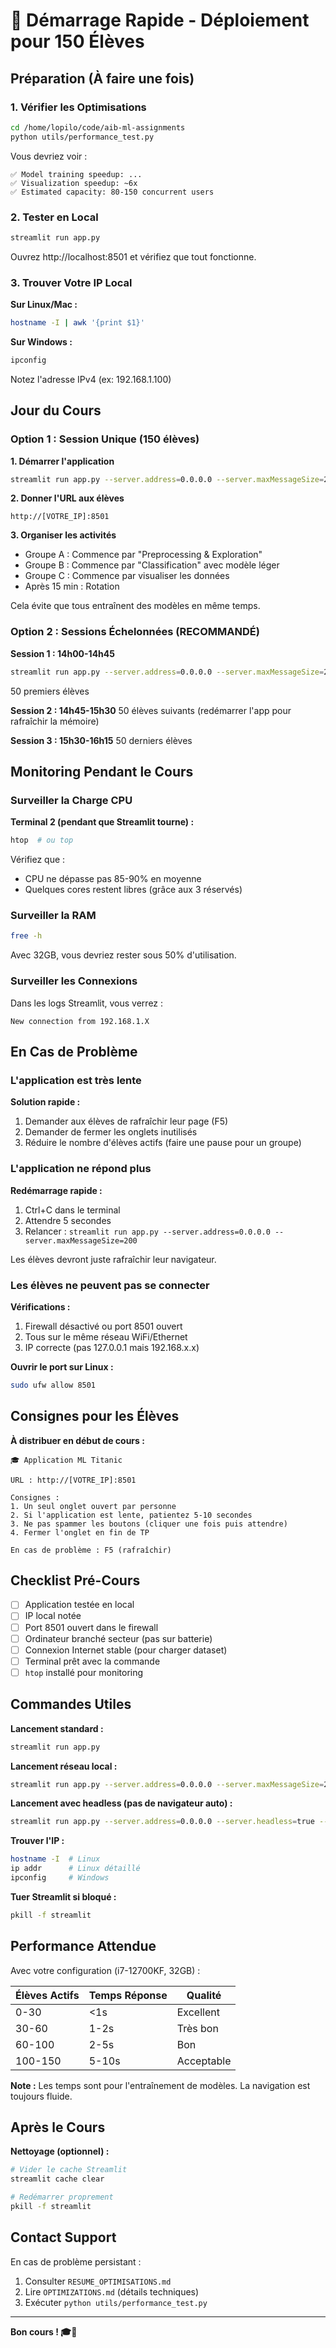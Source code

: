 # 🚀 Démarrage Rapide - Déploiement pour 150 Élèves

## Préparation (À faire une fois)

### 1. Vérifier les Optimisations

```bash
cd /home/lopilo/code/aib-ml-assignments
python utils/performance_test.py
```

Vous devriez voir :
```
✅ Model training speedup: ...
✅ Visualization speedup: ~6x
✅ Estimated capacity: 80-150 concurrent users
```

### 2. Tester en Local

```bash
streamlit run app.py
```

Ouvrez http://localhost:8501 et vérifiez que tout fonctionne.

### 3. Trouver Votre IP Local

**Sur Linux/Mac :**
```bash
hostname -I | awk '{print $1}'
```

**Sur Windows :**
```bash
ipconfig
```

Notez l'adresse IPv4 (ex: 192.168.1.100)

## Jour du Cours

### Option 1 : Session Unique (150 élèves)

**1. Démarrer l'application**
```bash
streamlit run app.py --server.address=0.0.0.0 --server.maxMessageSize=200
```

**2. Donner l'URL aux élèves**
```
http://[VOTRE_IP]:8501
```

**3. Organiser les activités**
- Groupe A : Commence par "Preprocessing & Exploration"
- Groupe B : Commence par "Classification" avec modèle léger
- Groupe C : Commence par visualiser les données
- Après 15 min : Rotation

Cela évite que tous entraînent des modèles en même temps.

### Option 2 : Sessions Échelonnées (RECOMMANDÉ)

**Session 1 : 14h00-14h45**
```bash
streamlit run app.py --server.address=0.0.0.0 --server.maxMessageSize=200
```
50 premiers élèves

**Session 2 : 14h45-15h30**
50 élèves suivants (redémarrer l'app pour rafraîchir la mémoire)

**Session 3 : 15h30-16h15**
50 derniers élèves

## Monitoring Pendant le Cours

### Surveiller la Charge CPU

**Terminal 2 (pendant que Streamlit tourne) :**
```bash
htop  # ou top
```

Vérifiez que :
- CPU ne dépasse pas 85-90% en moyenne
- Quelques cores restent libres (grâce aux 3 réservés)

### Surveiller la RAM

```bash
free -h
```

Avec 32GB, vous devriez rester sous 50% d'utilisation.

### Surveiller les Connexions

Dans les logs Streamlit, vous verrez :
```
New connection from 192.168.1.X
```

## En Cas de Problème

### L'application est très lente

**Solution rapide :**
1. Demander aux élèves de rafraîchir leur page (F5)
2. Demander de fermer les onglets inutilisés
3. Réduire le nombre d'élèves actifs (faire une pause pour un groupe)

### L'application ne répond plus

**Redémarrage rapide :**
1. Ctrl+C dans le terminal
2. Attendre 5 secondes
3. Relancer : `streamlit run app.py --server.address=0.0.0.0 --server.maxMessageSize=200`

Les élèves devront juste rafraîchir leur navigateur.

### Les élèves ne peuvent pas se connecter

**Vérifications :**
1. Firewall désactivé ou port 8501 ouvert
2. Tous sur le même réseau WiFi/Ethernet
3. IP correcte (pas 127.0.0.1 mais 192.168.x.x)

**Ouvrir le port sur Linux :**
```bash
sudo ufw allow 8501
```

## Consignes pour les Élèves

**À distribuer en début de cours :**

```
🎓 Application ML Titanic

URL : http://[VOTRE_IP]:8501

Consignes :
1. Un seul onglet ouvert par personne
2. Si l'application est lente, patientez 5-10 secondes
3. Ne pas spammer les boutons (cliquer une fois puis attendre)
4. Fermer l'onglet en fin de TP

En cas de problème : F5 (rafraîchir)
```

## Checklist Pré-Cours

- [ ] Application testée en local
- [ ] IP local notée
- [ ] Port 8501 ouvert dans le firewall
- [ ] Ordinateur branché secteur (pas sur batterie)
- [ ] Connexion Internet stable (pour charger dataset)
- [ ] Terminal prêt avec la commande
- [ ] `htop` installé pour monitoring

## Commandes Utiles

**Lancement standard :**
```bash
streamlit run app.py
```

**Lancement réseau local :**
```bash
streamlit run app.py --server.address=0.0.0.0 --server.maxMessageSize=200
```

**Lancement avec headless (pas de navigateur auto) :**
```bash
streamlit run app.py --server.address=0.0.0.0 --server.headless=true --server.maxMessageSize=200
```

**Trouver l'IP :**
```bash
hostname -I  # Linux
ip addr      # Linux détaillé
ipconfig     # Windows
```

**Tuer Streamlit si bloqué :**
```bash
pkill -f streamlit
```

## Performance Attendue

Avec votre configuration (i7-12700KF, 32GB) :

| Élèves Actifs | Temps Réponse | Qualité |
|---------------|---------------|---------|
| 0-30 | <1s | Excellent |
| 30-60 | 1-2s | Très bon |
| 60-100 | 2-5s | Bon |
| 100-150 | 5-10s | Acceptable |

**Note :** Les temps sont pour l'entraînement de modèles. La navigation est toujours fluide.

## Après le Cours

**Nettoyage (optionnel) :**
```bash
# Vider le cache Streamlit
streamlit cache clear

# Redémarrer proprement
pkill -f streamlit
```

## Contact Support

En cas de problème persistant :
1. Consulter `RESUME_OPTIMISATIONS.md`
2. Lire `OPTIMIZATIONS.md` (détails techniques)
3. Exécuter `python utils/performance_test.py`

---

**Bon cours ! 🎓🚀**

